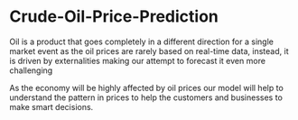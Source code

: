 # Crude-Oil-Price-Prediction

Oil is a product that goes completely in a different direction for a single market event as the oil prices are rarely based on real-time data, instead, it is driven by externalities making our attempt to forecast it even more challenging

As the economy will be highly affected by oil prices our model will help to understand the pattern in prices to help the customers and businesses to make smart decisions.
